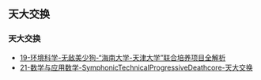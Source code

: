 ## 天大交换 <!-- {docsify-ignore-all} -->

<!-- recent-update-start -->
### 天大交换
- [19-环境科学-无敌美少狗-“海南大学-天津大学”联合培养项目全解析](https://www.bilibili.com/video/BV18P4y1S7Jj/?share_source=copy_web&vd_source=1d24b8668d9a982639b17fbd66e7748d)
- [21-数学与应用数学-SymphonicTechnicalProgressiveDeathcore-天大交换](exchange/tju-exchange/21-数学与应用数学-SymphonicTechnicalProgressiveDeathcore-天大交换.md)


<!-- recent-update-end -->

